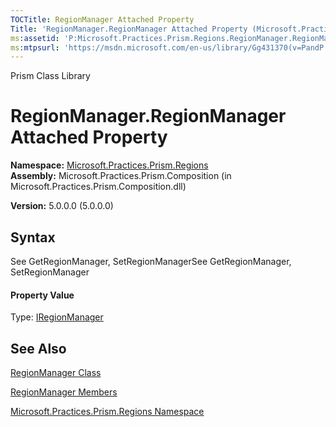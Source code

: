 ```yaml
---
TOCTitle: RegionManager Attached Property
Title: 'RegionManager.RegionManager Attached Property (Microsoft.Practices.Prism.Regions)'
ms:assetid: 'P:Microsoft.Practices.Prism.Regions.RegionManager.RegionManager'
ms:mtpsurl: 'https://msdn.microsoft.com/en-us/library/Gg431370(v=PandP.50)'
---
```


Prism Class Library

RegionManager.RegionManager Attached Property
=================================================

**Namespace:** [Microsoft.Practices.Prism.Regions](https://msdn.microsoft.com/n:microsoft.practices.prism.regions)
**Assembly:** Microsoft.Practices.Prism.Composition (in Microsoft.Practices.Prism.Composition.dll)

**Version:** 5.0.0.0 (5.0.0.0)

## Syntax


<span id="syntaxToggle"></span>See GetRegionManager, SetRegionManagerSee GetRegionManager, SetRegionManager
#### Property Value

Type: [IRegionManager](https://msdn.microsoft.com/t:microsoft.practices.prism.regions.iregionmanager)

See Also
--------


[RegionManager Class](https://msdn.microsoft.com/t:microsoft.practices.prism.regions.regionmanager)

[RegionManager Members](https://msdn.microsoft.com/allmembers.t:microsoft.practices.prism.regions.regionmanager)

[Microsoft.Practices.Prism.Regions Namespace](https://msdn.microsoft.com/n:microsoft.practices.prism.regions)
